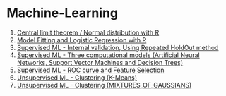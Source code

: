 # Machine-Learning
1) [Central limit theorem / Normal distribution with R](https://cdn.rawgit.com/fakhraddinJ/Machine-Learning/c70a4ac5/Central%20limit%20theorem/Central_limit_theorem_and_Normal_distribution.html)
2) [Model Fitting and Logistic Regression with R](https://cdn.rawgit.com/fakhraddinJ/Machine-Learning/3953964c/Model%20Fitting%20-%20Logistic%20Regression/Model_Fitting_%26_Logistic_Regression.html)
3) [Supervised ML - Internal validation, Using Repeated HoldOut method](https://cdn.rawgit.com/fakhraddinJ/Machine-Learning/50e73f61/Supervised%20ML_Internal%20validation/Actividad_3-Internal_Validation.html)
4) [Supervised ML - Three computational models (Artificial Neural Networks, Support Vector Machines and Decision Trees)](https://cdn.rawgit.com/fakhraddinJ/Machine-Learning/387de517/Supervised%20ML%20-%20Computational%20models%20(ANN%2C%20SVM%2C%20DT)/Actividad_4-Computational_models.html)
5) [Supervised ML - ROC curve and Feature Selection](https://cdn.rawgit.com/fakhraddinJ/Machine-Learning/7de5a94f/Supervised_ML-ROC_curve_and_Feature_Selection/Actividad_5_ROC_curve_and_Feature_Selection.html)
6) [Unsupervised ML - Clustering (K-Means)](https://cdn.rawgit.com/fakhraddinJ/Machine-Learning/ee49cdb8/Unsupervised%20ML%20-%20Clustering%20(K-Means)/Activity_6_CLUSTERING.html)
7) [Unsupervised ML - Clustering (MIXTURES_OF_GAUSSIANS)](https://cdn.rawgit.com/fakhraddinJ/Machine-Learning/2113e3ff/Unsupervised%20ML%20-%20Clustering%20(MIXTURES_OF_GAUSSIANS)/Activity_7_MIXTURES_OF_GAUSSIANS.html)

